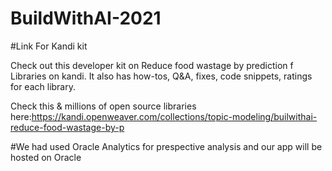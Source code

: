 # BuildWithAI-2021

#Link For Kandi kit 

Check out this developer kit on Reduce food wastage by prediction f Libraries on kandi. It also has how-tos, Q&A, fixes, code snippets, ratings for each library. 

Check this & millions of open source libraries here:https://kandi.openweaver.com/collections/topic-modeling/builwithai-reduce-food-wastage-by-p

#We had used Oracle Analytics for prespective analysis and our app will be hosted on Oracle
